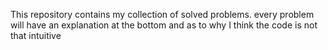 This repository contains my collection of solved problems. every problem will have an explanation at the bottom and as to why I think the code is not that intuitive
